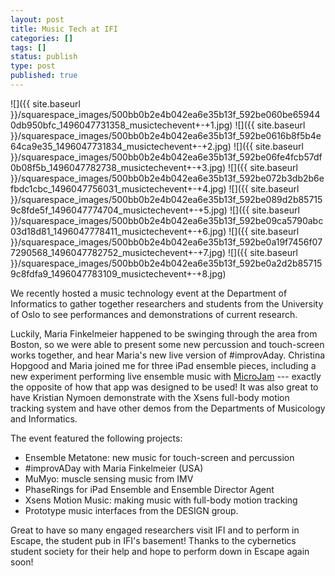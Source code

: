 ```yaml
---
layout: post
title: Music Tech at IFI
categories: []
tags: []
status: publish
type: post
published: true
---
```


![]({{ site.baseurl }}/squarespace_images/500bb0b2e4b042ea6e35b13f_592be060be659440db950bfc_1496047731358_musictechevent+-+1.jpg)
![]({{ site.baseurl }}/squarespace_images/500bb0b2e4b042ea6e35b13f_592be0616b8f5b4e64ca9e35_1496047731834_musictechevent+-+2.jpg)
![]({{ site.baseurl }}/squarespace_images/500bb0b2e4b042ea6e35b13f_592be06fe4fcb57df0b08f5b_1496047782738_musictechevent+-+3.jpg)
![]({{ site.baseurl }}/squarespace_images/500bb0b2e4b042ea6e35b13f_592be072b3db2b6efbdc1cbc_1496047756031_musictechevent+-+4.jpg)
![]({{ site.baseurl }}/squarespace_images/500bb0b2e4b042ea6e35b13f_592be089d2b857159c8fde5f_1496047774704_musictechevent+-+5.jpg)
![]({{ site.baseurl }}/squarespace_images/500bb0b2e4b042ea6e35b13f_592be09ca5790abc03d18d81_1496047778411_musictechevent+-+6.jpg)
![]({{ site.baseurl }}/squarespace_images/500bb0b2e4b042ea6e35b13f_592be0a19f7456f077290568_1496047782752_musictechevent+-+7.jpg)
![]({{ site.baseurl }}/squarespace_images/500bb0b2e4b042ea6e35b13f_592be0a2d2b857159c8fdfa9_1496047783109_musictechevent+-+8.jpg)

We recently hosted a music technology event at the Department of Informatics to gather together researchers and students from the University of Oslo to see performances and demonstrations of current research.

Luckily, Maria Finkelmeier happened to be swinging through the area from Boston, so we were able to present some new percussion and touch-screen works together, and hear Maria's new live version of #improvAday. Christina Hopgood and Maria joined me for three iPad ensemble pieces, including a new experiment performing live ensemble music with 
[MicroJam](http://microjam.info) --- exactly the opposite of how that app was designed to be used! It was also great to have Kristian Nymoen demonstrate with the Xsens full-body motion tracking system and have other demos from the Departments of Musicology and Informatics.

The event featured the following projects:

* Ensemble Metatone: new music for touch-screen and percussion
* #improvADay with Maria Finkelmeier (USA)
* MuMyo: muscle sensing music from IMV
* PhaseRings for iPad Ensemble and Ensemble Director Agent
* Xsens Motion Music: making music with full-body motion tracking
* Prototype music interfaces from the DESIGN group.

Great to have so many engaged researchers visit IFI and to perform in Escape, the student pub in IFI's basement! Thanks to the cybernetics student society for their help and hope to perform down in Escape again soon!
